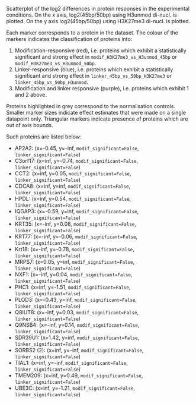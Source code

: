 
Scatterplot of the log2 differences in protein responses in the experimental conditions.
On the x axis, log2(45bp/50bp) using H3unmod di-nucl. is plotted. On the y axis log2(45bp/50bp) using H3K27me3 di-nucl. is plotted.

Each marker corresponds to a protein in the dataset. The colour of the markers indicates the classification of proteins into:

1. Modification-responsive (red), i.e. proteins which exhibit a statistically significant and strong effect in `modif_H3K27me3_vs_H3unmod_45bp` or `modif_H3K27me3_vs_H3unmod_50bp`.
2. Linker-responsive (blue), i.e. proteins which exhibit a statistically significant and strong effect in `linker_45bp_vs_50bp_H3K27me3` or `linker_45bp_vs_50bp_H3unmod`.
3. Modification and linker responsive (purple), i.e. proteins which exhibit 1 and 2 above.

Proteins highlighted in grey correspond to the normalisation controls.
Smaller marker sizes indicate effect estimates that were made on a single datapoint only.
Triangular markers indicate presence of proteins which are out of axis bounds.

Such proteins are listed below:

   - AP2A2: (x=-0.45, y=-inf, `modif_significant=False`, `linker_significant=False`)
   - C3orf17: (x=inf, y=-0.74, `modif_significant=False`, `linker_significant=False`)
   - CCT2: (x=inf, y=0.05, `modif_significant=False`, `linker_significant=False`)
   - CDCA8: (x=inf, y=inf, `modif_significant=False`, `linker_significant=False`)
   - HPDL: (x=inf, y=0.54, `modif_significant=False`, `linker_significant=False`)
   - IQGAP3: (x=-0.59, y=inf, `modif_significant=False`, `linker_significant=False`)
   - KRT35: (x=-inf, y=0.08, `modif_significant=False`, `linker_significant=False`)
   - KRT77: (x=-inf, y=-0.06, `modif_significant=False`, `linker_significant=False`)
   - Krt18: (x=-inf, y=-0.78, `modif_significant=False`, `linker_significant=False`)
   - MRPS7: (x=0.05, y=inf, `modif_significant=False`, `linker_significant=False`)
   - NXF1: (x=-inf, y=0.04, `modif_significant=False`, `linker_significant=False`)
   - PHC1: (x=inf, y=-1.51, `modif_significant=False`, `linker_significant=False`)
   - PLOD3: (x=-0.43, y=inf, `modif_significant=False`, `linker_significant=False`)
   - Q8IUT8: (x=-inf, y=0.03, `modif_significant=False`, `linker_significant=False`)
   - Q9NSB4: (x=-inf, y=0.14, `modif_significant=False`, `linker_significant=False`)
   - SDR39U1: (x=1.42, y=inf, `modif_significant=False`, `linker_significant=False`)
   - SORBS2 (2): (x=inf, y=-inf, `modif_significant=False`, `linker_significant=False`)
   - TIAL1: (x=inf, y=-inf, `modif_significant=False`, `linker_significant=False`)
   - TMEM209: (x=inf, y=0.49, `modif_significant=False`, `linker_significant=False`)
   - UBE3C: (x=inf, y=-1.21, `modif_significant=False`, `linker_significant=False`)
        